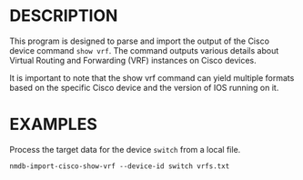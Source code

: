 DESCRIPTION
===========

This program is designed to parse and import the output of the
Cisco device command `show vrf`. The command outputs various details
about Virtual Routing and Forwarding (VRF) instances on Cisco devices.

It is important to note that the show vrf command can yield multiple
formats based on the specific Cisco device and the version of IOS running on it.

EXAMPLES
========

Process the target data for the device `switch` from a local file.
```
nmdb-import-cisco-show-vrf --device-id switch vrfs.txt
```
